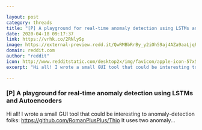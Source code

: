 ```yaml
---

layout: post
category: threads
title: "[P] A playground for real-time anomaly detection using LSTMs and Autoencoders"
date: 2020-04-18 09:17:37
link: https://vrhk.co/2RNlySp
image: https://external-preview.redd.it/QwRMBbRrBy_y2iOh59aj4AZa9aaLjqP7uEZc9CyRQ7A.jpg?width=74&height=38.7434554974&auto=webp&crop=74:38.7434554974,smart&s=f18b927d5bd72897ab3ac4386a0da70bcddb291a
domain: reddit.com
author: "reddit"
icon: http://www.redditstatic.com/desktop2x/img/favicon/apple-icon-57x57.png
excerpt: "Hi all! I wrote a small GUI tool that could be interesting to anomaly-detection folks: <https://github.com/RomanPlusPlus/Thio> It uses two anomaly..."

---
```


### [P] A playground for real-time anomaly detection using LSTMs and Autoencoders

Hi all! I wrote a small GUI tool that could be interesting to anomaly-detection folks: <https://github.com/RomanPlusPlus/Thio> It uses two anomaly...